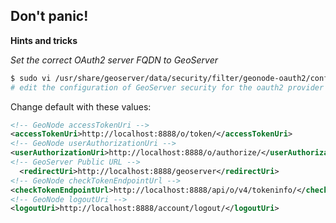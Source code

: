 ## Don't panic!

**Hints and tricks**

*Set the correct OAuth2 server FQDN to GeoServer*

```bash
$ sudo vi /usr/share/geoserver/data/security/filter/geonode-oauth2/config.xml
# edit the configuration of GeoServer security for the oauth2 provider
```

Change default with these values:

```xml
<!-- GeoNode accessTokenUri -->
<accessTokenUri>http://localhost:8888/o/token/</accessTokenUri>
<!-- GeoNode userAuthorizationUri -->
<userAuthorizationUri>http://localhost:8888/o/authorize/</userAuthorizationUri>
<!-- GeoServer Public URL -->
  <redirectUri>http://localhost:8888/geoserver</redirectUri>
<!-- GeoNode checkTokenEndpointUrl -->
<checkTokenEndpointUrl>http://localhost:8888/api/o/v4/tokeninfo/</checkTokenEndpointUrl>
<!-- GeoNode logoutUri -->
<logoutUri>http://localhost:8888/account/logout/</logoutUri>
```

